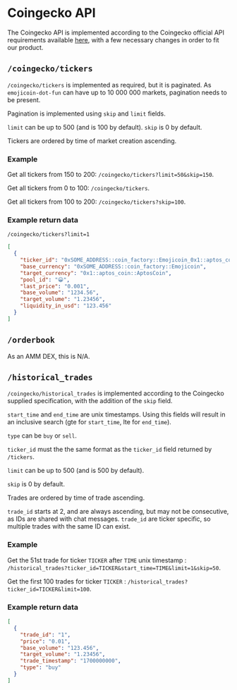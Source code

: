 <!-- markdownlint-disable line-length -->

# Coingecko API

The Coingecko API is implemented according to the Coingecko official API
requirements available
[here](https://docs.google.com/document/d/1v27QFoQq1SKT3Priq3aqPgB70Xd_PnDzbOCiuoCyixw/edit?usp=sharing),
with a few necessary changes in order to fit our product.

## `/coingecko/tickers`

`/coingecko/tickers` is implemented as required, but it is paginated. As
`emojicoin-dot-fun` can have up to 10 000 000 markets, pagination needs to be
present.

Pagination is implemented using `skip` and `limit` fields.

`limit` can be up to 500 (and is 100 by default). `skip` is 0 by default.

Tickers are ordered by time of market creation ascending.

### Example

Get all tickers from 150 to 200: `/coingecko/tickers?limit=50&skip=150`.

Get all tickers from 0 to 100: `/coingecko/tickers`.

Get all tickers from 100 to 200: `/coingecko/tickers?skip=100`.

### Example return data

`/coingecko/tickers?limit=1`

```json
[
  {
    "ticker_id": "0xSOME_ADDRESS::coin_factory::Emojicoin_0x1::aptos_coin::AptosCoin",
    "base_currency": "0xSOME_ADDRESS::coin_factory::Emojicoin",
    "target_currency": "0x1::aptos_coin::AptosCoin",
    "pool_id": "😀",
    "last_price": "0.001",
    "base_volume": "1234.56",
    "target_volume": "1.23456",
    "liquidity_in_usd": "123.456"
  }
]
```

## `/orderbook`

As an AMM DEX, this is N/A.

## `/historical_trades`

`/coingecko/historical_trades` is implemented according to the Coingecko supplied
specification, with the addition of the `skip` field.

`start_time` and `end_time` are unix timestamps. Using this fields will result
in an inclusive search (gte for `start_time`, lte for `end_time`).

`type` can be `buy` or `sell`.

`ticker_id` must the the same format as the `ticker_id` field returned by
`/tickers`.

`limit` can be up to 500 (and is 500 by default).

`skip` is 0 by default.

Trades are ordered by time of trade ascending.

`trade_id` starts at 2, and are always ascending, but may not be consecutive,
as IDs are shared with chat messages. `trade_id` are ticker specific, so
multiple trades with the same ID can exist.

### Example

Get the 51st trade for ticker `TICKER` after `TIME` unix timestamp :
`/historical_trades?ticker_id=TICKER&start_time=TIME&limit=1&skip=50`.

Get the first 100 trades for ticker `TICKER` :
`/historical_trades?ticker_id=TICKER&limit=100`.

### Example return data

```json
[
  {
    "trade_id": "1",
    "price": "0.01",
    "base_volume": "123.456",
    "target_volume": "1.23456",
    "trade_timestamp": "1700000000",
    "type": "buy"
  }
]
```
